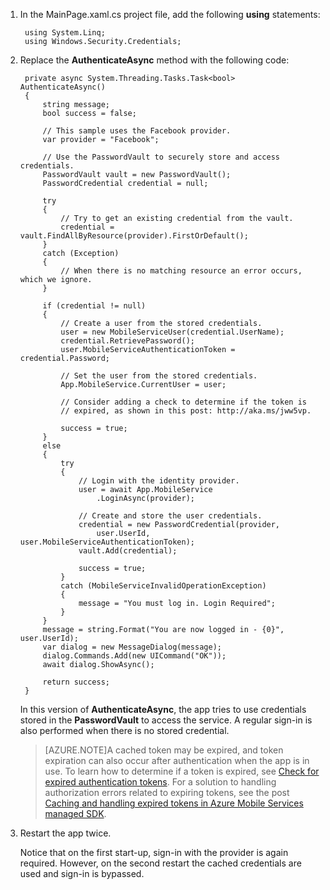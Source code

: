 
1. In the MainPage.xaml.cs project file, add the following **using** statements:

		using System.Linq;		
		using Windows.Security.Credentials;

2. Replace the **AuthenticateAsync** method with the following code:

        private async System.Threading.Tasks.Task<bool> AuthenticateAsync()
        {
            string message;
            bool success = false;

            // This sample uses the Facebook provider.
            var provider = "Facebook";

            // Use the PasswordVault to securely store and access credentials.
            PasswordVault vault = new PasswordVault();
            PasswordCredential credential = null;

            try
            {
                // Try to get an existing credential from the vault.
                credential = vault.FindAllByResource(provider).FirstOrDefault();
            }
            catch (Exception)
            {
                // When there is no matching resource an error occurs, which we ignore.
            }

            if (credential != null)
            {
                // Create a user from the stored credentials.
                user = new MobileServiceUser(credential.UserName);
                credential.RetrievePassword();
                user.MobileServiceAuthenticationToken = credential.Password;

                // Set the user from the stored credentials.
                App.MobileService.CurrentUser = user;

                // Consider adding a check to determine if the token is 
                // expired, as shown in this post: http://aka.ms/jww5vp.

                success = true;
            }
            else
            {
                try
                {
                    // Login with the identity provider.
                    user = await App.MobileService
                        .LoginAsync(provider);

                    // Create and store the user credentials.
                    credential = new PasswordCredential(provider,
                        user.UserId, user.MobileServiceAuthenticationToken);
                    vault.Add(credential);

                    success = true;
                }
                catch (MobileServiceInvalidOperationException)
                {
                    message = "You must log in. Login Required";
                }
            }
            message = string.Format("You are now logged in - {0}", user.UserId);
            var dialog = new MessageDialog(message);
            dialog.Commands.Add(new UICommand("OK"));
            await dialog.ShowAsync();

            return success;
        }

	In this version of **AuthenticateAsync**, the app tries to use credentials stored in the **PasswordVault** to access the service. A regular sign-in is also performed when there is no stored credential.

	>[AZURE.NOTE]A cached token may be expired, and token expiration can also occur after authentication when the app is in use. To learn how to determine if a token is expired, see [Check for expired authentication tokens](http://aka.ms/jww5vp). For a solution to handling authorization errors related to expiring tokens, see the post [Caching and handling expired tokens in Azure Mobile Services managed SDK]( hive/2014/03/13/caching-and-handling-expired-tokens-in-azure-mobile-services-managed-sdk.aspx). 

3. Restart the app twice.

	Notice that on the first start-up, sign-in with the provider is again required. However, on the second restart the cached credentials are used and sign-in is bypassed. 